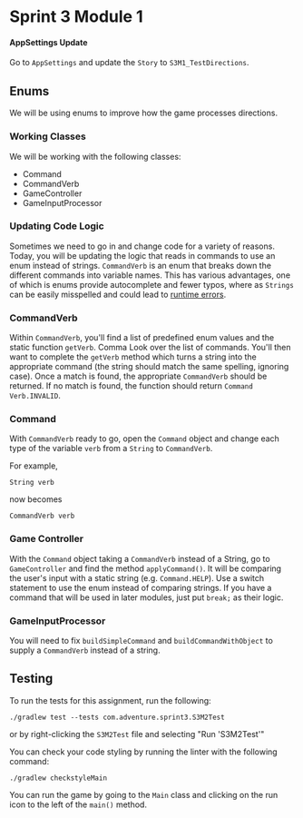 # Sprint 3 Module 1

#### AppSettings Update
Go to `AppSettings` and update the `Story` to `S3M1_TestDirections`.

## Enums
We will be using enums to improve how the game processes directions.

### Working Classes
We will be working with the following classes:
- Command
- CommandVerb
- GameController
- GameInputProcessor

### Updating Code Logic
Sometimes we need to go in and change code for a variety of reasons. Today, you will be updating the logic that reads in commands to use an enum instead of strings. `CommandVerb` is an enum that breaks down the different commands into variable names. This has various advantages, one of which is enums provide autocomplete and fewer typos, where as `Strings` can be easily misspelled and could lead to [runtime errors](https://www.geeksforgeeks.org/difference-between-compile-time-errors-and-runtime-errors/).

### CommandVerb
Within `CommandVerb`, you'll find a list of predefined enum values and the static function `getVerb`. 
Comma
Look over the list of commands. You'll then want to complete the `getVerb` method which turns a string into the appropriate command (the string should match the same spelling, ignoring case). Once a match is found, the appropriate `CommandVerb` should be returned. If no match is found, the function should return `Command Verb.INVALID`.

### Command
With `CommandVerb` ready to go, open the `Command` object and change each type of the variable `verb` from a `String` to `CommandVerb`. 

For example,

```
String verb
```

now becomes

```
CommandVerb verb
```

### Game Controller
With the `Command` object taking a `CommandVerb` instead of a String, go to `GameController` and find the method `applyCommand()`. It will be comparing the user's input with a static string (e.g. `Command.HELP`). Use a switch statement to use the enum instead of comparing strings. If you have a command that will be used in later modules, just put `break;` as their logic. 

### GameInputProcessor
You will need to fix `buildSimpleCommand` and `buildCommandWithObject` to supply a `CommandVerb` instead of a string.

## Testing
To run the tests for this assignment, run the following:

```./gradlew test --tests com.adventure.sprint3.S3M2Test```

or by right-clicking the `S3M2Test` file and selecting "Run 'S3M2Test'"

You can check your code styling by running the linter with the following command:

```./gradlew checkstyleMain```

You can run the game by going to the `Main` class and clicking on the run icon to the left of the `main()` method.

